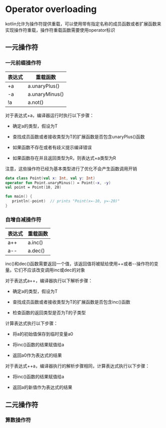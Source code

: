 # Operator overloading
kotlin允许为操作符提供重载，可以使用带有指定名称的成员函数或者扩展函数来实现操作符重载，操作符重载函数需要使用operator标识

## 一元操作符
### 一元前缀操作符
| 表达式 | 重载函数 |
| --- | --- |
| +a | 	a.unaryPlus() |
| -a | a.unaryMinus() |
| !a | a.not() |

对于表达式+a，编译器运行时执行以下步骤：

* 确定a的类型，假设为T

* 查找成员函数或者接收类型为T的扩展函数是否包含unaryPlus()函数

* 如果函数不存在或者有歧义提示编译错误

* 如果函数存在并且返回类型为R，则表达式+a类型为R

注意，这些操作符已经为基本类型进行了优化不会产生函数调用开销

```kotlin
data class Point(val x: Int, val y: Int)
operator fun Point.unaryMinus() = Point(-x, -y)
val point = Point(10, 20)

fun main() {
   println(-point)  // prints "Point(x=-10, y=-20)"
}
```

### 自增自减操作符
| 表达式 | 重载函数 |
| --- | --- |
| a++ | 	a.inc() |
| a-- | a.dec() |

inc()和dec()函数需要返回一个值，该返回值将被赋给使用++或者--操作符的变量。它们不应该改变调用inc或dec的对象

对于表达式a++，编译器执行以下解析步骤：

* 确定a的类型，假设为T

* 查找成员函数或者接收类型为T的扩展函数是否包含inc()函数

* 检查函数的返回类型是否为T的子类型

计算表达式执行以下步骤：

* 将a的初始值保存到临时变量a0

* 将inc()函数的结果赋值给a

* 返回a0作为表达式的结果

对于表达式++a，编译器执行的解析步骤相同，计算表达式执行以下步骤：

* 将inc()函数的结果赋值给a

* 返回a的新值作为表达式的结果

## 二元操作符
### 算数操作符












